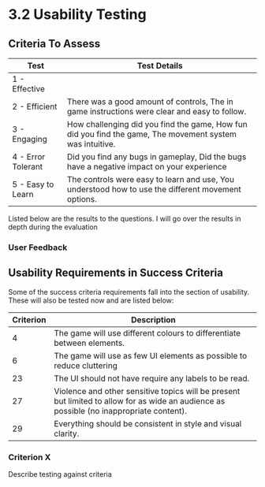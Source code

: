 # 3.2 Usability Testing

## Criteria To Assess

| Test               | Test Details                                                                                             |
| ------------------ | -------------------------------------------------------------------------------------------------------- |
| 1 - Effective      |                                                                                                          |
| 2 - Efficient      | There was a good amount of controls, The in game instructions were clear and easy to follow.             |
| 3 - Engaging       | How challenging did you find the game, How fun did you find the game, The movement system was intuitive. |
| 4 - Error Tolerant | Did you find any bugs in gameplay, Did the bugs have a negative impact on your experience                |
| 5 - Easy to Learn  | The controls were easy to learn and use, You understood how to use the different movement options.       |

Listed below are the results to the questions. I will go over the results in depth during the evaluation

### User Feedback

## Usability Requirements in Success Criteria

Some of the success criteria requirements fall into the section of usability. These will also be tested now and are listed below:

| Criterion | Description                                                                                                                              |
| --------- | ---------------------------------------------------------------------------------------------------------------------------------------- |
| 4         | The game will use different colours to differentiate between elements.                                                                   |
| 6         | The game will use as few UI elements as possible to reduce cluttering                                                                    |
| 23        | The UI should not have require any labels to be read.                                                                                    |
| 27        | Violence and other sensitive topics will be present but limited to allow for as wide an audience as possible (no inappropriate content). |
| 29        | Everything should be consistent in style and visual clarity.                                                                             |

### Criterion X

Describe testing against criteria
